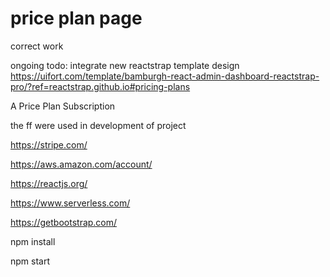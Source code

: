 # price plan page

correct work

ongoing
todo: integrate new reactstrap template design 
https://uifort.com/template/bamburgh-react-admin-dashboard-reactstrap-pro/?ref=reactstrap.github.io#pricing-plans

A Price Plan Subscription 

the ff were used in development of project

https://stripe.com/

https://aws.amazon.com/account/

https://reactjs.org/

https://www.serverless.com/

https://getbootstrap.com/

npm install

npm start
